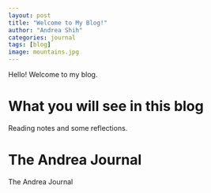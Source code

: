 ```yaml
---
layout: post
title: "Welcome to My Blog!"
author: "Andrea Shih"
categories: journal
tags: [blog]
image: mountains.jpg
---
```


Hello! Welcome to my blog.

# What you will see in this blog

Reading notes and some reflections.

# The Andrea Journal

The Andrea Journal
